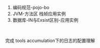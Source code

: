 1. 编码规范-pojo-bo
2. JVM-方法区 栈帧应用实例
3. 数据库-IN与Exsist区别-应用实例


​        

完成 tools accumulation下的日志的配置理解